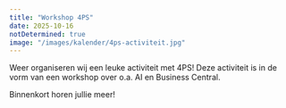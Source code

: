 ```yaml
---
title: "Workshop 4PS"
date: 2025-10-16
notDetermined: true
image: "/images/kalender/4ps-activiteit.jpg"
---
```


Weer organiseren wij een leuke activiteit met 4PS! Deze activiteit is in de vorm van een workshop over o.a. AI en Business Central.

Binnenkort horen jullie meer!

